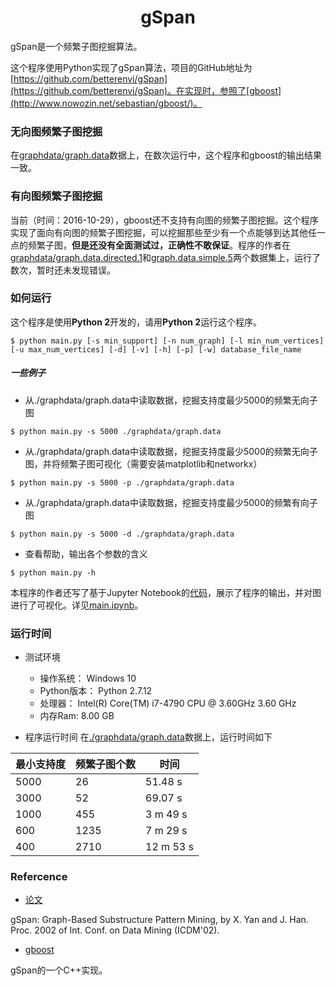 # <div align = center>gSpan</div>

gSpan是一个频繁子图挖掘算法。

这个程序使用Python实现了gSpan算法，项目的GitHub地址为[https://github.com/betterenvi/gSpan](https://github.com/betterenvi/gSpan)。在实现时，参照了[gboost](http://www.nowozin.net/sebastian/gboost/)。

### 无向图频繁子图挖掘
在[graphdata/graph.data](https://github.com/betterenvi/gSpan/blob/master/graphdata/graph.data)数据上，在数次运行中，这个程序和gboost的输出结果一致。

### 有向图频繁子图挖掘
当前（时间：2016-10-29），gboost还不支持有向图的频繁子图挖掘。这个程序实现了面向有向图的频繁子图挖掘，可以挖掘那些至少有一个点能够到达其他任一点的频繁子图，**但是还没有全面测试过，正确性不敢保证**。程序的作者在[graphdata/graph.data.directed.1](https://github.com/betterenvi/gSpan/blob/master/graphdata/graph.data.directed.1)和[graph.data.simple.5](https://github.com/betterenvi/gSpan/blob/master/graphdata/graph.data.simple.5)两个数据集上，运行了数次，暂时还未发现错误。

### 如何运行

这个程序是使用**Python 2**开发的，请用**Python 2**运行这个程序。

```
$ python main.py [-s min_support] [-n num_graph] [-l min_num_vertices] [-u max_num_vertices] [-d] [-v] [-h] [-p] [-w] database_file_name 
```

##### 一些例子

- 从./graphdata/graph.data中读取数据，挖掘支持度最少5000的频繁无向子图
```
$ python main.py -s 5000 ./graphdata/graph.data
```

- 从./graphdata/graph.data中读取数据，挖掘支持度最少5000的频繁无向子图，并将频繁子图可视化（需要安装matplotlib和networkx）
```
$ python main.py -s 5000 -p ./graphdata/graph.data
```

- 从./graphdata/graph.data中读取数据，挖掘支持度最少5000的频繁有向子图
```
$ python main.py -s 5000 -d ./graphdata/graph.data
```

- 查看帮助，输出各个参数的含义
```
$ python main.py -h
```

本程序的作者还写了基于Jupyter Notebook的[代码](https://github.com/betterenvi/gSpan/blob/master/main.ipynb)，展示了程序的输出，并对图进行了可视化。详见[main.ipynb](https://github.com/betterenvi/gSpan/blob/master/main.ipynb)。

### 运行时间

- 测试环境
    + 操作系统： Windows 10
    + Python版本： Python 2.7.12
    + 处理器： Intel(R) Core(TM) i7-4790 CPU @ 3.60GHz 3.60 GHz
    + 内存Ram: 8.00 GB


- 程序运行时间
在[./graphdata/graph.data](https://github.com/betterenvi/gSpan/blob/master/graphdata/graph.data)数据上，运行时间如下


| 最小支持度 | 频繁子图个数 | 时间 |
| --- | --- | --- |
| 5000 | 26 | 51.48 s |
| 3000 | 52 | 69.07 s |
| 1000 | 455 | 3 m 49 s |
| 600 | 1235 | 7 m 29 s |
| 400 | 2710 | 12 m 53 s |



### Refercence
- [论文](http://www.cs.ucsb.edu/~xyan/papers/gSpan-short.pdf)

gSpan: Graph-Based Substructure Pattern Mining, by X. Yan and J. Han. 
Proc. 2002 of Int. Conf. on Data Mining (ICDM'02). 

- [gboost](http://www.nowozin.net/sebastian/gboost/)

gSpan的一个C++实现。
